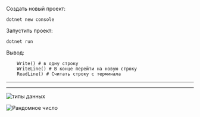 Создать новый проект:

    dotnet new console

Запустить проект:

    dotnet run

Вывод:

        Write() # в одну строку
        WriteLine() # В конце перейти на новую строку
        ReadLine() # Считать строку с терминала

***
***

![типы данных](Images/Data_types.JPG)

![Рандомное число](Images/Random.JPG)